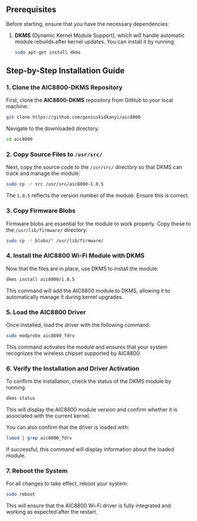 ## Prerequisites

Before starting, ensure that you have the necessary dependencies:

1. **DKMS** (Dynamic Kernel Module Support), which will handle automatic module rebuilds after kernel updates. You can install it by running:

   ```bash
   sudo apt-get install dkms
   ```

## Step-by-Step Installation Guide

### 1. Clone the AIC8800-DKMS Repository

First, clone the **AIC8800-DKMS** repository from GitHub to your local machine:

```bash
git clone https://github.com/geniuskidkanyi/aic8800
```

Navigate to the downloaded directory:

```bash
cd aic8800
```

### 2. Copy Source Files to `/usr/src/`

Next, copy the source code to the `/usr/src/` directory so that DKMS can track and manage the module:

```bash
sudo cp -r src /usr/src/aic8800-1.0.5
```

The `1.0.5` reflects the version number of the module. Ensure this is correct.

### 3. Copy Firmware Blobs

Firmware blobs are essential for the module to work properly. Copy these to the `/usr/lib/firmware/` directory:

```bash
sudo cp -r blobs/* /usr/lib/firmware/
```

### 4. Install the AIC8800 Wi-Fi Module with DKMS

Now that the files are in place, use DKMS to install the module:

```bash
dkms install aic8800/1.0.5
```

This command will add the AIC8800 module to DKMS, allowing it to automatically manage it during kernel upgrades.

### 5. Load the AIC8800 Driver

Once installed, load the driver with the following command:

```bash
sudo modprobe aic8800_fdrv
```

This command activates the module and ensures that your system recognizes the wireless chipset supported by AIC8800.

### 6. Verify the Installation and Driver Activation

To confirm the installation, check the status of the DKMS module by running:

```bash
dkms status
```

This will display the AIC8800 module version and confirm whether it is associated with the current kernel.

You can also confirm that the driver is loaded with:

```bash
lsmod | grep aic8800_fdrv
```

If successful, this command will display information about the loaded module.

### 7. Reboot the System

For all changes to take effect, reboot your system:

```bash
sudo reboot
```

This will ensure that the AIC8800 Wi-Fi driver is fully integrated and working as expected after the restart.
